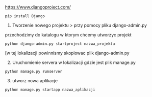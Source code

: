 https://www.djangoproject.com/

```
pip install Django
```

1. Tworzenie nowego projektu > przy pomocy pliku django-admin.py

przechodzimy do katalogu w ktorym chcemy utworzyc projekt 
```
python django-admin.py startproject nazwa_projektu
``` 
[w tej lokalizacji powinnismy skopiowac plik django-admin.py

2. Uruchomienie servera w lokalizacji gdzie jest plik manage.py
``` 
python manage.py runserver
```

3. utworz nowa aplikacje  
```
python manage.py startapp nazwa_aplikacji
```
